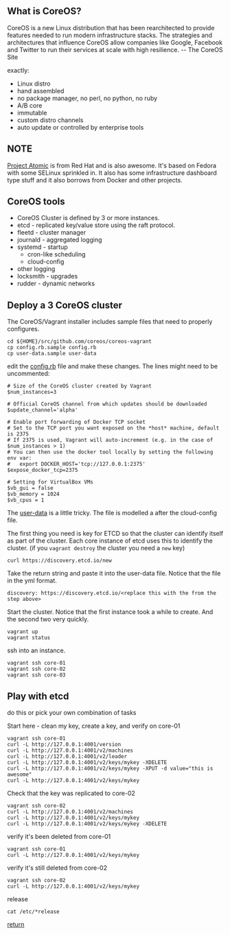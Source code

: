 What is CoreOS?
---------------

CoreOS is a new Linux distribution that has been rearchitected to provide features needed to run modern infrastructure stacks. The strategies and architectures that influence CoreOS allow companies like Google, Facebook and Twitter to run their services at scale with high resilience. -- The CoreOS Site

exactly:
- Linux distro
- hand assembled
- no package manager, no perl, no python, no ruby
- A/B core
- immutable
- custom distro channels
- auto update or controlled by enterprise tools

NOTE
----

[Project Atomic](http://www.projectatomic.io/) is from Red Hat and is also awesome. It's based on Fedora with some SELinux sprinkled in. It also has some infrastructure dashboard type stuff and it also borrows from Docker and other projects.


CoreOS tools
------------

- CoreOS Cluster is defined by 3 or more instances.
- etcd - replicated key/value store using the raft protocol.
- fleetd - cluster manager
- journald - aggregated logging
- systemd - startup
  - cron-like scheduling
  - cloud-config
- other logging
- locksmith - upgrades
- rudder - dynamic networks

Deploy a 3 CoreOS cluster
-------------------------

The CoreOS/Vagrant installer includes sample files that need to properly configures.

```
cd ${HOME}/src/github.com/coreos/coreos-vagrant
cp config.rb.sample config.rb
cp user-data.sample user-data
```

edit the [config.rb](https://github.com/coreos/coreos-vagrant/blob/master/config.rb.sample) file and make these changes. The lines might need to be uncommented:

```
# Size of the CoreOS cluster created by Vagrant
$num_instances=3

# Official CoreOS channel from which updates should be downloaded
$update_channel='alpha'

# Enable port forwarding of Docker TCP socket
# Set to the TCP port you want exposed on the *host* machine, default is 2375
# If 2375 is used, Vagrant will auto-increment (e.g. in the case of $num_instances > 1)
# You can then use the docker tool locally by setting the following env var:
#   export DOCKER_HOST='tcp://127.0.0.1:2375'
$expose_docker_tcp=2375

# Setting for VirtualBox VMs
$vb_gui = false
$vb_memory = 1024
$vb_cpus = 1
```

The [user-data](https://github.com/coreos/coreos-vagrant/blob/master/user-data.sample) is a little tricky. The file is modelled a after the cloud-config file.

The first thing you need is key for ETCD so that the cluster can identify itself as part of the cluster. Each core instance of etcd uses this to identify the cluster. (if you ```vagrant destroy``` the cluster you need a ```new``` key)

```
curl https://discovery.etcd.io/new
```

Take the return string and paste it into the user-data file. Notice that the file in the yml format.

```
discovery: https://discovery.etcd.io/<replace this with the from the step above>
```

Start the cluster. Notice that the first instance took a while to create. And the second two very quickly.

```
vagrant up
vagrant status
```

ssh into an instance.

```
vagrant ssh core-01
vagrant ssh core-02
vagrant ssh core-03
```

Play with etcd
--------------

do this or pick your own combination of tasks

Start here - clean my key, create a key, and verify on core-01
```
vagrant ssh core-01
curl -L http://127.0.0.1:4001/version
curl -L http://127.0.0.1:4001/v2/machines
curl -L http://127.0.0.1:4001/v2/leader
curl -L http://127.0.0.1:4001/v2/keys/mykey -XDELETE
curl -L http://127.0.0.1:4001/v2/keys/mykey -XPUT -d value="this is awesome"
curl -L http://127.0.0.1:4001/v2/keys/mykey
```

Check that the key was replicated to core-02
```
vagrant ssh core-02
curl -L http://127.0.0.1:4001/v2/machines
curl -L http://127.0.0.1:4001/v2/keys/mykey
curl -L http://127.0.0.1:4001/v2/keys/mykey -XDELETE
```

verify it's been deleted from core-01
```
vagrant ssh core-01
curl -L http://127.0.0.1:4001/v2/keys/mykey
```

verify it's still deleted from core-02
```
vagrant ssh core-02
curl -L http://127.0.0.1:4001/v2/keys/mykey
```

release
```
cat /etc/*release
```

[return](https://github.com/rbucker/cododemo/blob/master/README.md)
